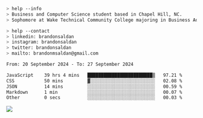 ````bash
> help --info
> Business and Computer Science student based in Chapel Hill, NC.
> Sophomore at Wake Technical Community College majoring in Business Administration.
````

````bash
> help --contact
> linkedin: brandonsaldan
> instagram: brandonsaldan
> twitter: brandonsaldan
> mailto: brandonmsaldan@gmail.com
````

<!--START_SECTION:waka-->

```txt
From: 20 September 2024 - To: 27 September 2024

JavaScript    39 hrs 4 mins   ████████████████████████▒   97.21 %
CSS           50 mins         ▓░░░░░░░░░░░░░░░░░░░░░░░░   02.08 %
JSON          14 mins         ░░░░░░░░░░░░░░░░░░░░░░░░░   00.59 %
Markdown      1 min           ░░░░░░░░░░░░░░░░░░░░░░░░░   00.07 %
Other         0 secs          ░░░░░░░░░░░░░░░░░░░░░░░░░   00.03 %
```

<!--END_SECTION:waka-->

![](https://komarev.com/ghpvc/?username=brandonsaldan&color=6A8AFF)
